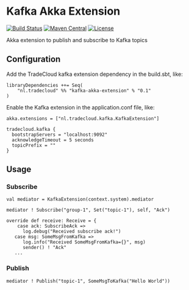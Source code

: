 # Kafka Akka Extension
[![Build Status](https://travis-ci.org/tradecloud/kafka-akka-extension.svg?branch=master)](https://travis-ci.org/tradecloud/kafka-akka-extension) [![Maven Central](https://maven-badges.herokuapp.com/maven-central/nl.tradecloud/kafka-akka-extension_2.11/badge.svg)](https://maven-badges.herokuapp.com/maven-central/nl.tradecloud/kafka-akka-extension_2.11) [![License](http://img.shields.io/:license-mit-blue.svg)](http://doge.mit-license.org)

Akka extension to publish and subscribe to Kafka topics

## Configuration

Add the TradeCloud kafka extension dependency in the build.sbt, like:
```
libraryDependencies ++= Seq(
    "nl.tradecloud" %% "kafka-akka-extension" % "0.1"
)
```

Enable the Kafka extension in the application.conf file, like:
```
akka.extensions = ["nl.tradecloud.kafka.KafkaExtension"]

tradecloud.kafka {
  bootstrapServers = "localhost:9092"
  acknowledgeTimeout = 5 seconds
  topicPrefix = ""
}
```

## Usage

### Subscribe
```
val mediator = KafkaExtension(context.system).mediator

mediator ! Subscribe("group-1", Set("topic-1"), self, "Ack")

override def receive: Receive = {
    case ack: SubscribeAck =>
      log.debug("Received subscribe ack!")
   case msg: SomeMsgFromKafka =>
      log.info("Received SomeMsgFromKafka={}", msg)
      sender() ! "Ack"
   ...
```

### Publish
```
mediator ! Publish("topic-1", SomeMsgToKafka("Hello World"))
```

